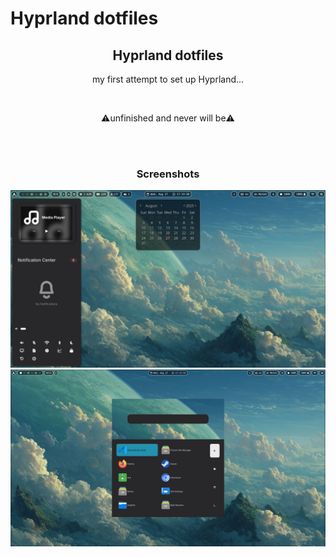 # Hyprland dotfiles
<h2 align="center" >Hyprland dotfiles</h2>
<p align="center" >my first attempt to set up Hyprland...</p>

<br>

<p align="center">⚠️unfinished and never will be⚠️</p>


<br>
<br>

<h3 align="center">Screenshots</h3>
<img src="0.png">
<img src="2.png">
